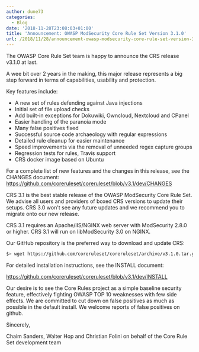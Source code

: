 ```yaml
---
author: dune73
categories:
  - Blog
date: '2018-11-28T23:08:03+01:00'
title: 'Announcement: OWASP ModSecurity Core Rule Set Version 3.1.0'
url: /2018/11/28/announcement-owasp-modsecurity-core-rule-set-version-3-1-0/
---
```



The OWASP Core Rule Set team is happy to announce the CRS release v3.1.0 at last.

A wee bit over 2 years in the making, this major release represents a big step forward in terms of capabilities, usability and protection.

Key features include:

* A new set of rules defending against Java injections  
* Initial set of file upload checks  
* Add built-in exceptions for Dokuwiki, Owncloud, Nextcloud and CPanel  
* Easier handling of the paranoia mode  
* Many false positives fixed  
* Successful source code archaeology with regular expressions  
* Detailed rule cleanup for easier maintenance  
* Speed improvements via the removal of unneeded regex capture groups  
* Regression tests for rules, Travis support  
* CRS docker image based on Ubuntu

For a complete list of new features and the changes in this release, see the CHANGES document:  
<https://github.com/coreruleset/coreruleset/blob/v3.1/dev/CHANGES>

CRS 3.1 is the best stable release of the OWASP ModSecurity Core Rule Set. We advise all users and providers of boxed CRS versions to update their setups. CRS 3.0 won't see any future updates and we recommend you to migrate onto our new release.

CRS 3.1 requires an Apache/IIS/NGINX web server with ModSecurity 2.8.0 or higher. CRS 3.1 will run on libModSecurity 3.0 on NGINX.

Our GitHub repository is the preferred way to download and update CRS:

```bash
$> wget https://github.com/coreruleset/coreruleset/archive/v3.1.0.tar.gz
```

For detailed installation instructions, see the INSTALL document:

<https://github.com/coreruleset/coreruleset/blob/v3.1/dev/INSTALL>

Our desire is to see the Core Rules project as a simple baseline security feature, effectively fighting OWASP TOP 10 weaknesses with few side effects. We are committed to cut down on false positives as much as possible in the default install. We welcome reports of false positives on github.

Sincerely,

Chaim Sanders, Walter Hop and Christian Folini on behalf of the Core Rule Set development team
